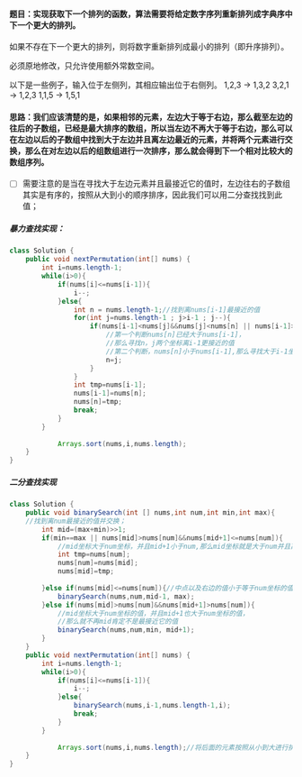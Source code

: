 ﻿####  题目：实现获取下一个排列的函数，算法需要将给定数字序列重新排列成字典序中下一个更大的排列。

如果不存在下一个更大的排列，则将数字重新排列成最小的排列（即升序排列）。

必须原地修改，只允许使用额外常数空间。

以下是一些例子，输入位于左侧列，其相应输出位于右侧列。
1,2,3 → 1,3,2
3,2,1 → 1,2,3
1,1,5 → 1,5,1
####   思路：我们应该清楚的是，如果相邻的元素，左边大于等于右边，那么截至左边的往后的子数组，已经是最大排序的数组，所以当左边不再大于等于右边，那么可以在左边以后的子数组中找到大于左边并且离左边最近的元素，并将两个元素进行交换，那么在对左边以后的组数组进行一次排序，那么就会得到下一个相对比较大的数组序列。

 - [ ] 需要注意的是当在寻找大于左边元素并且最接近它的值时，左边往右的子数组其实是有序的，按照从大到小的顺序排序，因此我们可以用二分查找找到此值；

#####   暴力查找实现：
```java
class Solution {
    public void nextPermutation(int[] nums) {
        int i=nums.length-1;
        while(i>0){
            if(nums[i]<=nums[i-1]){
                i--;
            }else{
                int n = nums.length-1;//找到离nums[i-1]最接近的值
                for(int j=nums.length-1 ; j>i-1 ; j--){
                    if(nums[i-1]<nums[j]&&nums[j]<nums[n] || nums[i-1]>=nums[n]&&nums[i-1]<nums[j]){
                        //第一个判断nums[n]已经大于nums[i-1]，
                        //那么寻找n，j两个坐标离i-1更接近的值
                        //第二个判断，nums[n]小于nums[i-1],那么寻找大于i-1坐标的值
                        n=j;
                    }
                }
                int tmp=nums[i-1];
                nums[i-1]=nums[n];
                nums[n]=tmp;
                break;
            }
        }
        
            Arrays.sort(nums,i,nums.length);
    }
}
```
#####   二分查找实现
```java
class Solution {
    public void binarySearch(int [] nums,int num,int min,int max){
    //找到离num最接近的值并交换；
        int mid=(max+min)>>1;
        if(min==max || nums[mid]>nums[num]&&nums[mid+1]<=nums[num]){
            //mid坐标大于num坐标，并且mid+1小于num,那么mid坐标就是大于num并且离num最近的值
            int tmp=nums[num];
            nums[num]=nums[mid];
            nums[mid]=tmp;
            
        }else if(nums[mid]<=nums[num]){//中点以及右边的值小于等于num坐标的值
            binarySearch(nums,num,mid-1, max);
        }else if(nums[mid]>nums[num]&&nums[mid+1]>nums[num]){
            //mid坐标大于num坐标的值，并且mid+1也大于num坐标的值，
            //那么就不再mid肯定不是最接近它的值
            binarySearch(nums,num,min, mid+1);
        }
    }
    public void nextPermutation(int[] nums) {
        int i=nums.length-1;
        while(i>0){
            if(nums[i]<=nums[i-1]){
                i--;
            }else{
                binarySearch(nums,i-1,nums.length-1,i);
                break;
            }
        }
        
            Arrays.sort(nums,i,nums.length);//将后面的元素按照从小到大进行排序
    }
}
```
